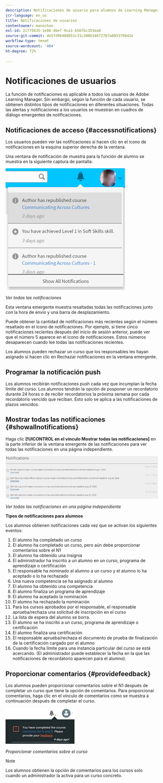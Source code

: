```yaml
---
description: Notificaciones de usuario para alumnos de Learning Manager.
jcr-language: en_us
title: Notificaciones de usuarios
contentowner: manochan
exl-id: 2c775635-1e86-4bef-9ca1-b56fbc353ea8
source-git-commit: de57d96488851c31c380b34672767a803379842e
workflow-type: tm+mt
source-wordcount: '464'
ht-degree: 72%

---
```


# Notificaciones de usuarios

<!--User notifications for Learners in Learning Manager.-->

La función de notificaciones es aplicable a todos los usuarios de Adobe Learning Manager. Sin embargo, según la función de cada usuario, se obtienen distintos tipos de notificaciones en diferentes situaciones. Todas las alertas y notificaciones a los usuarios se muestran en cuadros de diálogo emergentes de notificaciones.

## Notificaciones de acceso {#accessnotifications}

Los usuarios pueden ver las notificaciones si hacen clic en el icono de notificaciones en la esquina superior derecha de la ventana.

Una ventana de notificación de muestra para la función de alumno se muestra en la siguiente captura de pantalla:

![](assets/learner-notifications.png)

*Ver todas las notificaciones*

Esta ventana emergente muestra resaltadas todas las notificaciones junto con la hora de envío y una barra de desplazamiento.

Puede obtener la cantidad de notificaciones más recientes según el número resaltado en el icono de notificaciones. Por ejemplo, si tiene cinco notificaciones recientes después del inicio de sesión anterior, puede ver que el número 5 aparece en el icono de notificaciones. Estos números desaparecen cuando lee todas las notificaciones recientes.

Los alumnos pueden rechazar un curso que los responsables les hayan asignado si hacen clic en Rechazar notificaciones en la ventana emergente.

## Programar la notificación push

Los alumnos recibirán notificaciones push cada vez que incumplan la fecha límite del curso. Los alumnos tendrán la opción de posponer un recordatorio durante 24 horas o de recibir recordatorios la próxima semana por cada recordatorio vencido que reciban. Esto solo se aplica a las notificaciones de plazos vencidos.

## Mostrar todas las notificaciones {#showallnotifications}

Haga clic **[!UICONTROL en el vínculo Mostrar todas las notificaciones]** en la parte inferior de la ventana emergente de las notificaciones para ver todas las notificaciones en una página independiente.

![](assets/notifications-page.png)

*Ver todas las notificaciones en una página independiente*

**Tipos de notificaciones para alumnos** 

Los alumnos obtienen notificaciones cada vez que se activan los siguientes eventos:

1. El alumno ha completado un curso
1. El alumno ha completado un curso, pero aún debe proporcionar comentarios sobre el N1
1. El alumno ha obtenido una insignia
1. El administrador ha inscrito a un alumno en un curso, programa de aprendizaje o certificación
1. El responsable ha nominado al alumno a un curso y el alumno lo ha aceptado o lo ha rechazado
1. Una nueva competencia se ha asignado al alumno
1. El alumno ha obtenido una competencia
1. El alumno finaliza un programa de aprendizaje
1. El alumno ha aceptado la nominación
1. El alumno ha rechazado la nominación
1. Para los cursos aprobados por el responsable, el responsable aprueba/rechaza una solicitud de inscripción en el curso
1. La lista de espera del alumno se borra.
1. El alumno se ha inscrito a un curso, programa de aprendizaje o certificación
1. El alumno finaliza una certificación
1. El responsable aprueba/rechaza el documento de prueba de finalización de la certificación cargado por el alumno
1. Cuando la fecha límite para una instancia particular del curso se está acercando. (El administrador puede establecer la fecha en la que las notificaciones de recordatorio aparecen para el alumno).

## Proporcionar comentarios {#providefeedback}

Los alumnos pueden proporcionar comentarios sobre el N1 después de completar un curso que tiene la opción de comentarios. Para proporcionar comentarios, haga clic en el vínculo de comentarios como se muestra a continuación después de completar el curso.

![](assets/feedback.png)

*Proporcionar comentarios sobre el curso*

>[!NOTE]
>
>Los alumnos obtienen la opción de comentarios para los cursos solo cuando un administrador la activa para un curso concreto.
